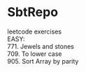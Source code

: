 # SbtRepo
leetcode exercises<br>
EASY:<br>
771. Jewels and stones<br>
709. To lower case<br>
905. Sort Array by parity<br>
